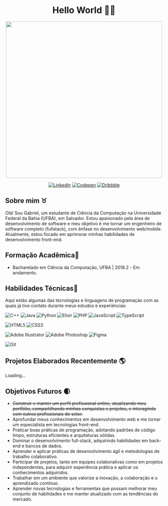 <div align="center">

# Hello World 👋🏾

<img src="https://i.imgur.com/kmq1G2W.png" width="500px">
<br/>

[![LinkedIn](https://img.shields.io/badge/linkedin-%230077B5.svg?style=for-the-badge&logo=linkedin&logoColor=white)](https://br.linkedin.com/)
[![Codepen](https://img.shields.io/badge/Codepen-000000?style=for-the-badge&logo=codepen&logoColor=white)](https://codepen.io/eloak)
[![Dribbble](https://img.shields.io/badge/Dribbble-EA4C89?style=for-the-badge&logo=dribbble&logoColor=white)](https://dribbble.com/eloak)


</div>

## **Sobre mim** ♉
Olá! Sou Gabriel, um estudante de Ciência da Computação na Universidade Federal da Bahia (UFBA), em Salvador. Estou apaixonado pela área de desenvolvimento de software e meu objetivo é me tornar um engenheiro de software completo (fullstack), com ênfase no desenvolvimento web/mobile. Atualmente, estou focado em aprimorar minhas habilidades de desenvolvimento front-end.



## **Formação Acadêmica**🌠

* Bacharelado em Ciência da Computação, UFBA | 2018.2 - Em andamento.


## **Habilidades Técnicas**🚀

Aqui estão algumas das tecnologias e linguagens de programação com as quais já tive contato durante meus estudos e experiências:

<div align="left">

![C++](https://img.shields.io/badge/c++-%2300599C.svg?style=for-the-badge&logo=c%2B%2B&logoColor=white)
![Java](https://img.shields.io/badge/java-%23ED8B00.svg?style=for-the-badge&logo=openjdk&logoColor=white)
![Python](https://img.shields.io/badge/python-3670A0?style=for-the-badge&logo=python&logoColor=ffdd54)
![Elixir](https://img.shields.io/badge/elixir-%234B275F.svg?style=for-the-badge&logo=elixir&logoColor=white)
![PHP](https://img.shields.io/badge/php-%23777BB4.svg?style=for-the-badge&logo=php&logoColor=white)
![JavaScript](https://img.shields.io/badge/javascript-%23323330.svg?style=for-the-badge&logo=javascript&logoColor=%23F7DF1E)
![TypeScript](https://img.shields.io/badge/typescript-%23007ACC.svg?style=for-the-badge&logo=typescript&logoColor=white)


![HTML5](https://img.shields.io/badge/html5-%23E34F26.svg?style=for-the-badge&logo=html5&logoColor=white)
![CSS3](https://img.shields.io/badge/css3-%231572B6.svg?style=for-the-badge&logo=css3&logoColor=white)


![Adobe Illustrator](https://img.shields.io/badge/adobe%20illustrator-%23FF9A00.svg?style=for-the-badge&logo=adobe%20illustrator&logoColor=white)
![Adobe Photoshop](https://img.shields.io/badge/adobe%20photoshop-%2331A8FF.svg?style=for-the-badge&logo=adobe%20photoshop&logoColor=white)
![Figma](https://img.shields.io/badge/figma-%23F24E1E.svg?style=for-the-badge&logo=figma&logoColor=white)


![Git](https://img.shields.io/badge/git-%23F05033.svg?style=for-the-badge&logo=git&logoColor=white)

</div>

## **Projetos Elaborados Recentemente** 🌎
Loading...

## **Objetivos Futuros** 🌒 

* ~~Construir e manter um perfil profissional online, atualizando meu portfólio, compartilhando minhas conquistas e projetos, e interagindo com outros profissionais do setor.~~
* Aprofundar meus conhecimentos em desenvolvimento web e me tornar um especialista em tecnologias front-end.
* Praticar boas práticas de programação, adotando padrões de código limpo, estruturas eficientes e arquiteturas sólidas.
* Dominar o desenvolvimento full-stack, adquirindo habilidades em back-end e bancos de dados.
* Aprender e aplicar práticas de desenvolvimento ágil e metodologias de trabalho colaborativo.
* Participar de projetos, tanto em equipes colaborativas como em projetos independentes, para adquirir experiência prática e aplicar os conhecimentos adquiridos.
* Trabalhar em um ambiente que valorize a inovação, a colaboração e o aprendizado contínuo.
* Aprender novas tecnologias e ferramentas que possam melhorar meu conjunto de habilidades e me manter atualizado com as tendências do mercado.
